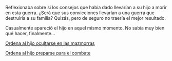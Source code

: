 Reflexionaba sobre si los consejos que había dado llevarían a su hijo a morir en esta guerra. 
¿Será que sus convicciones llevarían a una guerra que destruiria a su familia? 
Quizás, pero de seguro no traería el mejor resultado.

Casualmente apareció el hijo en aquel mismo momento. No sabía muy bien qué hacer, finalmente...

[Ordena al hijo ocultarse en las mazmorras](mazmorra/mazmorra.md)

[Ordena al hijo preparse para el combate](preparar/preparar.md)